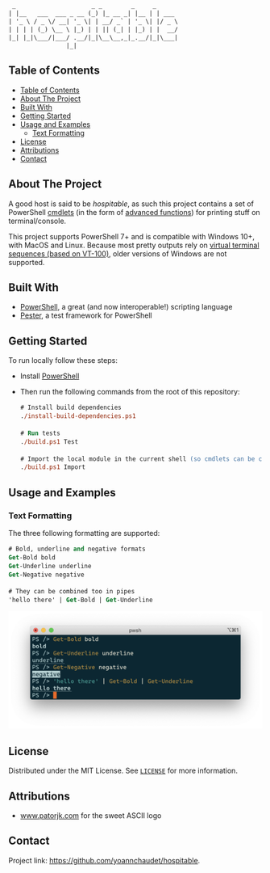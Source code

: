 <!-- PROJECT LOGO
     https://www.patorjk.com/software/taag/#p=display&f=Standard&t=hospitable
-->
<!-- markdownlint-disable MD040 -->
<!-- markdownlint-disable MD041 -->
```
 _                     _ _        _     _
| |__   ___  ___ _ __ (_) |_ __ _| |__ | | ___
| '_ \ / _ \/ __| '_ \| | __/ _` | '_ \| |/ _ \
| | | | (_) \__ \ |_) | | || (_| | |_) | |  __/
|_| |_|\___/|___/ .__/|_|\__\__,_|_.__/|_|\___|
                |_|
```

## Table of Contents

- [Table of Contents](#table-of-contents)
- [About The Project](#about-the-project)
- [Built With](#built-with)
- [Getting Started](#getting-started)
- [Usage and Examples](#usage-and-examples)
  - [Text Formatting](#text-formatting)
- [License](#license)
- [Attributions](#attributions)
- [Contact](#contact)

## About The Project

A good host is said to be *hospitable*, as such this project contains a set of PowerShell [cmdlets][cmdlets] (in the form of [advanced functions][advanced-functions]) for printing stuff on terminal/console.

This project supports PowerShell 7+ and is compatible with Windows 10+, with MacOS and Linux. Because most pretty outputs rely on [virtual terminal sequences (based on VT-100)][vt-100], older versions of Windows are not supported.

## Built With

- [PowerShell][powershell], a great (and now interoperable!) scripting language
- [Pester][pester], a test framework for PowerShell

## Getting Started

To run locally follow these steps:

- Install [PowerShell][powershell]

- Then run the following commands from the root of this repository:

   ```ps
   # Install build dependencies
   ./install-build-dependencies.ps1

   # Run tests
   ./build.ps1 Test

   # Import the local module in the current shell (so cmdlets can be called)
   ./build.ps1 Import
   ```

## Usage and Examples

### Text Formatting

The three following formatting are supported:

```ps
# Bold, underline and negative formats
Get-Bold bold
Get-Underline underline
Get-Negative negative

# They can be combined too in pipes
'hello there' | Get-Bold | Get-Underline
```

![text formatting](./images/text-formatting.png)

## License

Distributed under the MIT License. See [`LICENSE`](./LICENSE) for more information.

## Attributions

- www.patorjk.com for the sweet ASCII logo

<!-- CONTACT -->
## Contact

Project link: https://github.com/yoannchaudet/hospitable.

<!-- ACKNOWLEDGEMENTS
## Acknowledgements

* []()
* []()
* []()
-->

<!-- MARKDOWN LINKS & IMAGES -->
<!-- https://www.markdownguide.org/basic-syntax/#reference-style-links -->
[advanced-functions]:https://docs.microsoft.com/en-us/powershell/module/microsoft.powershell.core/about/about_functions_advanced?view=powershell-7.1
[cmdlets]:https://docs.microsoft.com/en-us/powershell/scripting/developer/cmdlet/cmdlet-overview?view=powershell-7.1
[pester]: https://pester.dev/
[powershell]: https://github.com/PowerShell/PowerShell
[vt-100]: https://docs.microsoft.com/en-us/windows/console/console-virtual-terminal-sequences